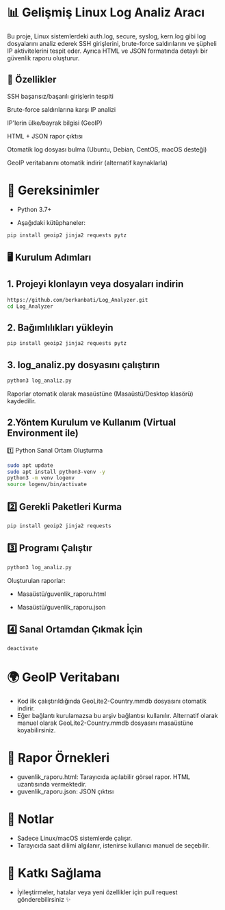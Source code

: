 # 📊 Gelişmiş Linux Log Analiz Aracı

Bu proje, Linux sistemlerdeki auth.log, secure, syslog, kern.log gibi log dosyalarını analiz ederek SSH girişlerini, brute-force saldırılarını ve şüpheli IP aktivitelerini tespit eder. Ayrıca HTML ve JSON formatında detaylı bir güvenlik raporu oluşturur.

## 🚀 Özellikler

SSH başarısız/başarılı girişlerin tespiti

Brute-force saldırılarına karşı IP analizi

IP'lerin ülke/bayrak bilgisi (GeoIP)

HTML + JSON rapor çıktısı

Otomatik log dosyası bulma (Ubuntu, Debian, CentOS, macOS desteği)

GeoIP veritabanını otomatik indirir (alternatif kaynaklarla)

# 🔧 Gereksinimler

- Python 3.7+

- Aşağıdaki kütüphaneler:


```bash
pip install geoip2 jinja2 requests pytz
```

## 🖥️ Kurulum Adımları

## 1. Projeyi klonlayın veya dosyaları indirin
```bash
https://github.com/berkanbati/Log_Analyzer.git
cd Log_Analyzer
```
## 2. Bağımlılıkları yükleyin
```bash
pip install geoip2 jinja2 requests pytz
```
## 3. log_analiz.py dosyasını çalıştırın
```bash
python3 log_analiz.py
```
Raporlar otomatik olarak masaüstüne (Masaüstü/Desktop klasörü) kaydedilir.

## 2.Yöntem Kurulum ve Kullanım (Virtual Environment ile)
1️⃣ Python Sanal Ortam Oluşturma
```bash
sudo apt update
sudo apt install python3-venv -y
python3 -m venv logenv
source logenv/bin/activate
```

## 2️⃣ Gerekli Paketleri Kurma

```bash
pip install geoip2 jinja2 requests
```
## 3️⃣ Programı Çalıştır

```bash
python3 log_analiz.py
```
Oluşturulan raporlar:

- Masaüstü/guvenlik_raporu.html

- Masaüstü/guvenlik_raporu.json

## 4️⃣ Sanal Ortamdan Çıkmak İçin

```bash
deactivate
```

# 🌍 GeoIP Veritabanı
- Kod ilk çalıştırıldığında GeoLite2-Country.mmdb dosyasını otomatik indirir.
- Eğer bağlantı kurulamazsa bu arşiv bağlantısı kullanılır.
Alternatif olarak manuel olarak GeoLite2-Country.mmdb dosyasını masaüstüne koyabilirsiniz.

# 📂 Rapor Örnekleri
- guvenlik_raporu.html: Tarayıcıda açılabilir görsel rapor. HTML uzantısında vermektedir.
- guvenlik_raporu.json: JSON çıktısı

# 📌 Notlar
- Sadece Linux/macOS sistemlerde çalışır.
- Tarayıcıda saat dilimi algılanır, istenirse kullanıcı manuel de seçebilir.

# 🤝 Katkı Sağlama
- İyileştirmeler, hatalar veya yeni özellikler için pull request gönderebilirsiniz ✨
